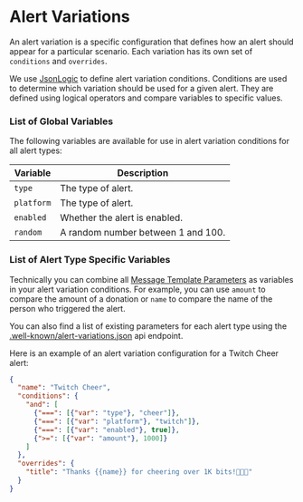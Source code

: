 # Alert Variations <Badge text="AE4" type="success"/>

An alert variation is a specific configuration that defines how an alert should appear for a particular scenario. Each
variation has its own set of `conditions` and `overrides`.

We use [JsonLogic](https://jsonlogic.com/) to define alert variation conditions. Conditions are used to determine which
variation should be used for a given alert. They are defined using logical operators and compare variables to specific
values.

### List of Global Variables <Badge text="AE4" type="success"/>

The following variables are available for use in alert variation conditions for all alert types:

| Variable   | Description                        |
|------------|------------------------------------|
| `type`     | The type of alert.                 |
| `platform` | The type of alert.                 |
| `enabled`  | Whether the alert is enabled.      |
| `random`   | A random number between 1 and 100. |

### List of Alert Type Specific Variables <Badge text="AE4" type="success"/>

Technically you can combine all [Message Template Parameters](./template-parameters.md) as variables in your alert
variation conditions. For example, you can use `amount` to compare the amount of a donation or `name` to compare the
name of the person who triggered the alert.

You can also find a list of existing parameters for each alert type using
the [.well-known/alert-variations.json](https://dev.own3d.tv/.well-known/alert-variations.json) api endpoint.

Here is an example of an alert variation configuration for a Twitch Cheer alert:

<!-- @formatter:off -->
```json
{
  "name": "Twitch Cheer",
  "conditions": {
    "and": [
      {"===": [{"var": "type"}, "cheer"]},
      {"===": [{"var": "platform"}, "twitch"]},
      {"===": [{"var": "enabled"}, true]},
      {">=": [{"var": "amount"}, 1000]}
    ]
  },
  "overrides": {
    "title": "Thanks {{name}} for cheering over 1K bits!💃💃💃"
  }
}
```
<!-- @formatter:on -->
